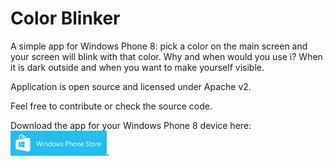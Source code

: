 Color Blinker
=============

A simple app for Windows Phone 8: pick a color on the main screen and your screen will blink with that color.
Why and when would you use i? When it is dark outside and when you want to make yourself visible.

Application is open source and licensed under Apache v2.

Feel free to contribute or check the source code.

Download the app for your Windows Phone 8 device here: [![alt tag](https://raw.githubusercontent.com/MassivePixel/color-blinker/master/img/154x40_WP_Store_cyan.png)][store-download].

[store-download]: http://windowsphone.com/s?appId=2f65f231-fbdb-46eb-8346-2ce89e7d02af
